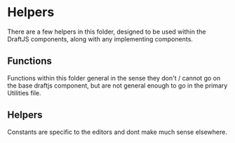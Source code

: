 # Helpers

There are a few helpers in this folder, designed to be used within the DraftJS components, along with any implementing components.

## Functions

Functions within this folder general in the sense they don't / cannot go on the base draftjs component, but are not general enough to go in the primary Utilities file.

## Helpers

Constants are specific to the editors and dont make much sense elsewhere.
